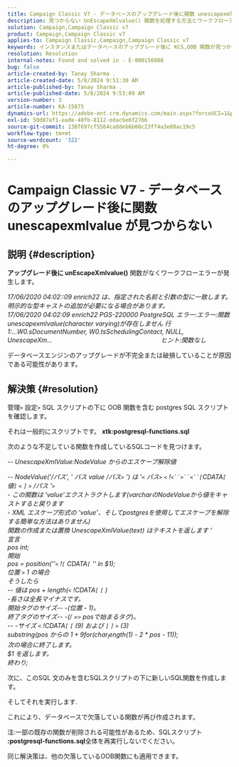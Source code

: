 ```yaml
---
title: Campaign Classic V7 - データベースのアップグレード後に関数 unescapexmlvalue が見つからない
description: 見つからない UnEscapeXmlvalue() 関数を処理する方法とワークフローアップグレード後にエラーが発生するについて説明します。
solution: Campaign,Campaign Classic v7
product: Campaign,Campaign Classic v7
applies-to: Campaign Classic,Campaign,Campaign Classic v7
keywords: インスタンスまたはデータベースのアップグレード後に KCS,OOB 関数が見つからない
resolution: Resolution
internal-notes: Found and solved in - E-000156988
bug: false
article-created-by: Tanay Sharma .
article-created-date: 5/8/2024 9:51:30 AM
article-published-by: Tanay Sharma .
article-published-date: 5/8/2024 9:53:09 AM
version-number: 3
article-number: KA-15875
dynamics-url: https://adobe-ent.crm.dynamics.com/main.aspx?forceUCI=1&pagetype=entityrecord&etn=knowledgearticle&id=3904d784-200d-ef11-9f8a-6045bd026dc7
exl-id: 50d87af1-eade-40fb-8112-edac6e6f2766
source-git-commit: 138f697cf5564ca8deb6b08c23ff4a3e08ac19c5
workflow-type: tm+mt
source-wordcount: '322'
ht-degree: 0%

---
```


# Campaign Classic V7 - データベースのアップグレード後に関数 unescapexmlvalue が見つからない

## 説明 {#description}


<b>アップグレード後に unEscapeXmlvalue()</b> 関数がなくワークフローエラーが発生します。

*17/06/2020 04:02::09 enrich22 は、指定された名前と引数の型に一致します。 明示的な型キャストの追加が必要になる場合があります。 
<br>17/06/2020 04:02:09 enrich22 PGS-220000 PostgreSQL エラー:エラー:関数unescapexmlvalue(character varying)が存在しません 行1:...W0.sDocumentNumber, W0.tsSchedulingContact, NULL, UnescapeXm...                                                              ヒント:関数なし* 

データベースエンジンのアップグレードが不完全または破損していることが原因である可能性があります。


## 解決策 {#resolution}


管理`>` 設定`>` SQL スクリプトの下に OOB 関数を含む postgres SQL スクリプトを確認します。

それは一般的にスクリプトです。 <b>xtk:postgresql-functions.sql</b>

次のような不足している関数を作成しているSQLコードを見つけます。

*-- UnescapeXmlValue:NodeValue からのエスケープ解除値*

*-- NodeValue(&#39;/パス&#39;, &#39; パス value /パス`>` &#39;) は &#39;`<` パス`>` `<` !`<``>``<``[`CDATA`[` 値`]` `<` `]` `>` /パス &#39;`>`
<br>- この関数は &#39;value&#39;エクストラクトします(varcharのNodeValueから値をキャストすると戻ります
<br>- XML エスケープ形式の &#39;value&#39;、そしてpostgresを使用してエスケープを解除する簡単な方法はありません)
<br>関数の作成または置換 UnescapeXmlValue(text) はテキストを返します &#39;
<br>宣言
<br> pos int;
<br>開始
<br> pos = position(&#39;&#39;`<` !`[` CDATA`[` &#39;&#39; in $1);
<br>位置 `>`  1 の場合
<br> そうしたら
<br> -- 値は pos + length(`<` !CDATA`[` `[` )
<br> -長さは全長マイナスです。
<br> 開始タグのサイズ-- -(位置 - 1)。
<br> 終了タグのサイズ-- -(/ =`>`  posで始まるタグ)。
<br> -- -サイズ `<` !CDATA`[` `[`  (9) および `]` `]` `>`  (3)
<br> substring(pos からの $1 + 9 for (char_length($1) - 2 \* pos - 11));
<br>次の場合に終了します。
<br>$1 を返します。
<br>終わり;*



次に、このSQL 文のみを含むSQLスクリプトの下に新しいSQL関数を作成します。

そしてそれを実行します.

これにより、データベースで欠落している関数が再び作成されます。

注:一部の既存の関数が削除される可能性があるため、SQLスクリプト <b>:postgresql-functions.sql</b>全体を再実行しないでください。

同じ解決策は、他の欠落しているOOB関数にも適用できます。
